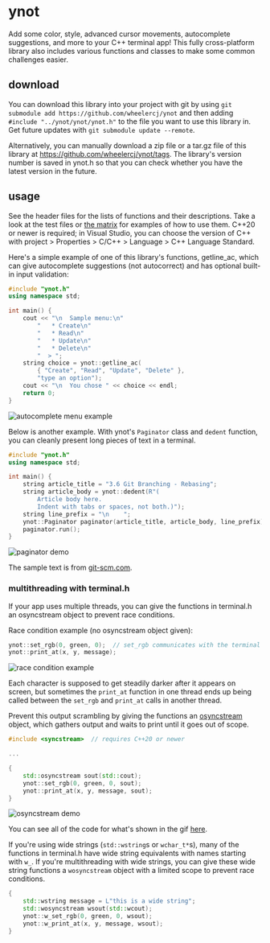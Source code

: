 # ynot

Add some color, style, advanced cursor movements, autocomplete suggestions, and more to your C++ terminal app! This fully cross-platform library also includes various functions and classes to make some common challenges easier.

## download

You can download this library into your project with git by using `git submodule add https://github.com/wheelercj/ynot` and then adding `#include "../ynot/ynot/ynot.h"` to the file you want to use this library in. Get future updates with `git submodule update --remote`.

Alternatively, you can manually download a zip file or a tar.gz file of this library at https://github.com/wheelercj/ynot/tags. The library's version number is saved in ynot.h so that you can check whether you have the latest version in the future.

## usage

See the header files for the lists of functions and their descriptions. Take a look at the test files or [the matrix](https://github.com/wheelercj/the-matrix) for examples of how to use them. C++20 or newer is required; in Visual Studio, you can choose the version of C++ with project > Properties > C/C++ > Language > C++ Language Standard.

Here's a simple example of one of this library's functions, getline_ac, which can give autocomplete suggestions (not autocorrect) and has optional built-in input validation:

```cpp
#include "ynot.h"
using namespace std;

int main() {
    cout << "\n  Sample menu:\n"
        "   * Create\n"
        "   * Read\n"
        "   * Update\n"
        "   * Delete\n"
        "  > ";
    string choice = ynot::getline_ac(
        { "Create", "Read", "Update", "Delete" },
        "type an option");
    cout << "\n  You chose " << choice << endl;
    return 0;
}
```

![autocomplete menu example](https://media.giphy.com/media/Rqoco5DR2a2AjDAqtX/giphy.gif)

Below is another example. With ynot's `Paginator` class and `dedent` function, you can cleanly present long pieces of text in a terminal.

```cpp
#include "ynot.h"
using namespace std;

int main() {
	string article_title = "3.6 Git Branching - Rebasing";
	string article_body = ynot::dedent(R"(
		Article body here.
		Indent with tabs or spaces, not both.)");
	string line_prefix = "\n    ";
	ynot::Paginator paginator(article_title, article_body, line_prefix);
	paginator.run();
}
```

![paginator demo](https://media.giphy.com/media/tAn8Pis7lLUfA39MFa/giphy.gif)

The sample text is from [git-scm.com](https://git-scm.com/book/en/v2/Git-Branching-Rebasing).

### multithreading with terminal.h

If your app uses multiple threads, you can give the functions in terminal.h an osyncstream object to prevent race conditions.

Race condition example (no osyncstream object given):

```cpp
ynot::set_rgb(0, green, 0);  // set_rgb communicates with the terminal
ynot::print_at(x, y, message);
```

![race condition example](https://media.giphy.com/media/Zvfk7gsfI0n4dB4dkG/giphy.gif)

Each character is supposed to get steadily darker after it appears on screen, but sometimes the `print_at` function in one thread ends up being called between the `set_rgb` and `print_at` calls in another thread.

Prevent this output scrambling by giving the functions an [osyncstream](https://en.cppreference.com/w/cpp/io/basic_osyncstream) object, which gathers output and waits to print until it goes out of scope.

```cpp
#include <syncstream>  // requires C++20 or newer

...

{
    std::osyncstream sout(std::cout);
    ynot::set_rgb(0, green, 0, sout);
    ynot::print_at(x, y, message, sout);
}
```

![osyncstream demo](https://media.giphy.com/media/iArQ9LLVS30McyVR3u/giphy.gif)

You can see all of the code for what's shown in the gif [here](https://github.com/wheelercj/the-matrix).

If you're using wide strings (`std::wstring`s or `wchar_t*`s), many of the functions in terminal.h have wide string equivalents with names starting with `w_`. If you're multithreading with wide strings, you can give these wide string functions a `wosyncstream` object with a limited scope to prevent race conditions.

```cpp
{
    std::wstring message = L"this is a wide string";
    std::wosyncstream wsout(std::wcout);
    ynot::w_set_rgb(0, green, 0, wsout);
    ynot::w_print_at(x, y, message, wsout);
}
```
